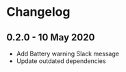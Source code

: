 # Changelog

## 0.2.0 - 10 May 2020
* Add Battery warning Slack message
* Update outdated dependencies